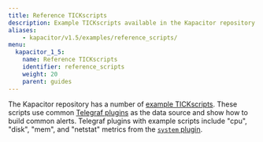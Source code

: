 ```yaml
---
title: Reference TICKscripts
description: Example TICKscripts available in the Kapacitor repository.
aliases:
    - kapacitor/v1.5/examples/reference_scripts/
menu:
  kapacitor_1_5:
    name: Reference TICKscripts
    identifier: reference_scripts
    weight: 20
    parent: guides
---
```


The Kapacitor repository has a number of [example TICKscripts](https://github.com/influxdata/kapacitor/tree/master/examples/telegraf).
These scripts use common [Telegraf plugins](https://github.com/influxdata/telegraf/tree/master/plugins/inputs)
as the data source and show how to build common alerts.
Telegraf plugins with example scripts include "cpu", "disk", "mem", and
"netstat" metrics from the [`system` plugin](https://github.com/influxdata/telegraf/tree/master/plugins/inputs/system).
